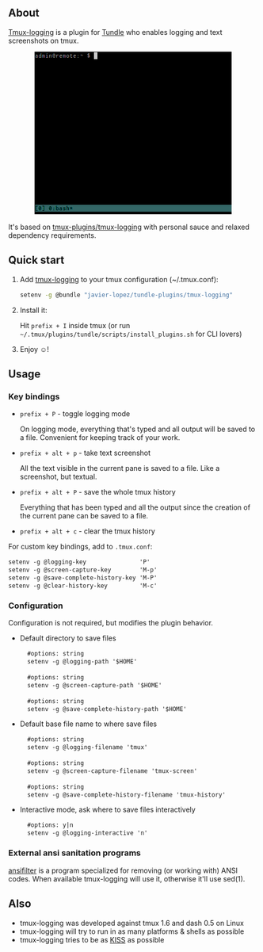 ## About

[Tmux-logging](https://github.com/javier-lopez/tundle-plugins/tree/master/tmux-logging) is a plugin for [Tundle](https://github.com/javier-lopez/tundle) who enables logging and text screenshots on tmux.

<p align="center">
<img src="./img/tmux-logging.gif" alt="tmux-logging"/>
</p>

It's based on [tmux-plugins/tmux-logging](https://github.com/tmux-plugins/tmux-logging) with personal sauce and relaxed dependency requirements.

## Quick start

1. Add [tmux-logging](https://github.com/javier-lopez/tundle-plugins/tree/master/tmux-logging) to your tmux  configuration (~/.tmux.conf):

   ```sh
   setenv -g @bundle "javier-lopez/tundle-plugins/tmux-logging"
   ```

2. Install it:

   Hit `prefix + I` inside tmux (or run `~/.tmux/plugins/tundle/scripts/install_plugins.sh` for CLI lovers)

3. Enjoy ☺!

## Usage

### Key bindings

- `prefix + P` - toggle logging mode

   On logging mode, everything that's typed and all output will be saved to a file. Convenient for keeping track of your work.

- `prefix + alt + p` - take text screenshot

   All the text visible in the current pane is saved to a file. Like a screenshot, but textual.

- `prefix + alt + P` - save the whole tmux history

   Everything that has been typed and all the output since the creation of the current pane can be saved to a file.

- `prefix + alt + c` - clear the tmux history

For custom key bindings, add to `.tmux.conf`:

    setenv -g @logging-key               'P'
    setenv -g @screen-capture-key        'M-p'
    setenv -g @save-complete-history-key 'M-P'
    setenv -g @clear-history-key         'M-c'

### Configuration

Configuration is not required, but modifies the plugin behavior.

- Default directory to save files

        #options: string
        setenv -g @logging-path '$HOME'

        #options: string
        setenv -g @screen-capture-path '$HOME'

        #options: string
        setenv -g @save-complete-history-path '$HOME'

- Default base file name to where save files

        #options: string
        setenv -g @logging-filename 'tmux'

        #options: string
        setenv -g @screen-capture-filename 'tmux-screen'

        #options: string
        setenv -g @save-complete-history-filename 'tmux-history'

- Interactive mode, ask where to save files interactively

        #options: y|n
        setenv -g @logging-interactive 'n'

### External ansi sanitation programs

[ansifilter](http://www.andre-simon.de/doku/ansifilter/en/ansifilter.php) is a program specialized for removing (or working with) ANSI codes. When available tmux-logging will use it, otherwise it'll use sed(1).

## Also

* tmux-logging was developed against tmux 1.6 and dash 0.5 on Linux
* tmux-logging will try to run in as many platforms & shells as possible
* tmux-logging tries to be as [KISS](http://en.wikipedia.org/wiki/KISS_principle) as possible
